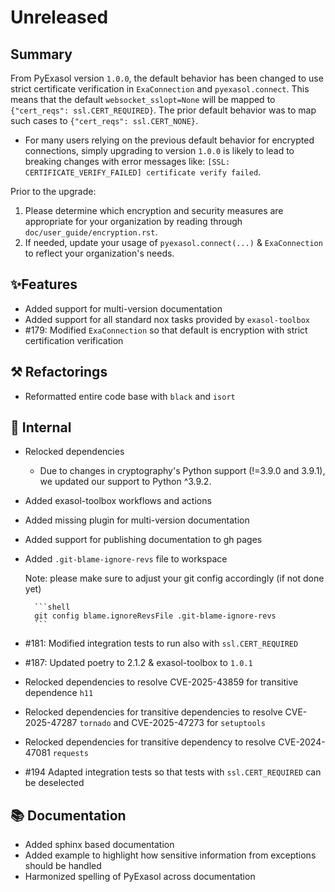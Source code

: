 # Unreleased

## Summary

From PyExasol version ``1.0.0``, the default behavior has been changed to use strict
certificate verification in ``ExaConnection`` and ``pyexasol.connect``. This means that
the default ``websocket_sslopt=None`` will be mapped to
``{"cert_reqs": ssl.CERT_REQUIRED}``. The prior default behavior was to map such cases
to ``{"cert_reqs": ssl.CERT_NONE}``.

* For many users relying on the previous default behavior for encrypted connections,
simply upgrading to version ``1.0.0`` is likely to lead to breaking changes with error
messages like: ``[SSL: CERTIFICATE_VERIFY_FAILED] certificate verify failed``.

Prior to the upgrade:
1. Please determine which encryption and security measures are appropriate for your
organization by reading through ``doc/user_guide/encryption.rst``.
2. If needed, update your usage of ``pyexasol.connect(...)`` & ``ExaConnection`` to
reflect your organization's needs.

## ✨Features

* Added support for multi-version documentation
* Added support for all standard nox tasks provided by `exasol-toolbox`
* #179: Modified `ExaConnection` so that default is encryption with strict certification verification

## ⚒️ Refactorings

* Reformatted entire code base with `black` and `isort`

## 🔩 Internal

* Relocked dependencies
  * Due to changes in cryptography's Python support (!=3.9.0 and 3.9.1), we updated our support to Python ^3.9.2.
* Added exasol-toolbox workflows and actions
* Added missing plugin for multi-version documentation
* Added support for publishing documentation to gh pages
* Added `.git-blame-ignore-revs` file to workspace

    Note: please make sure to adjust your git config accordingly (if not done yet)

        ```shell
        git config blame.ignoreRevsFile .git-blame-ignore-revs
        ```
* #181: Modified integration tests to run also with `ssl.CERT_REQUIRED`
* #187: Updated poetry to 2.1.2 & exasol-toolbox to `1.0.1`
* Relocked dependencies to resolve CVE-2025-43859 for transitive dependence `h11`
* Relocked dependencies for transitive dependencies to resolve CVE-2025-47287 `tornado` and CVE-2025-47273 for `setuptools`
* Relocked dependencies for transitive dependency to resolve CVE-2024-47081  `requests`
* #194 Adapted integration tests so that tests with `ssl.CERT_REQUIRED` can be deselected

## 📚 Documentation

* Added sphinx based documentation
* Added example to highlight how sensitive information from exceptions should be handled
* Harmonized spelling of PyExasol across documentation
